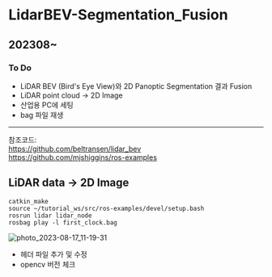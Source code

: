 # LidarBEV-Segmentation_Fusion
## 202308~

### To Do
- LiDAR BEV (Bird's Eye View)와 2D Panoptic Segmentation 결과 Fusion
- LiDAR point cloud -> 2D Image
- 산업용 PC에 세팅
- bag 파일 재생

---
참조코드:   
https://github.com/beltransen/lidar_bev          
https://github.com/mjshiggins/ros-examples

## LiDAR data -> 2D Image
``` catkin_make ```  
``` source ~/tutorial_ws/src/ros-examples/devel/setup.bash ```  
``` rosrun lidar lidar_node ```  
``` rosbag play -l first_clock.bag ```

![photo_2023-08-17_11-19-31](https://github.com/chaewonS/LidarBEV-Segmentation_Fusion/assets/81732426/f0859e19-ad0d-4700-aacc-84a765d7da8a)
+ 헤더 파일 추가 및 수정
+ opencv 버전 체크
